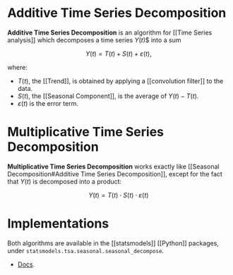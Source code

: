 
# Additive Time Series Decomposition
__Additive Time Series Decomposition__ is an algorithm for [[Time Series analysis]] which decomposes a time series $Y(t)$$ into a sum

$$
Y(t) = T(t) + S(t) + \varepsilon(t),
$$

where:
- $T(t)$, the [[Trend]], is obtained by applying a [[convolution filter]] to the data.
- $S(t)$, the [[Seasonal Component]], is the average of $Y(t) - T(t)$.
- $\varepsilon(t)$ is the error term.

# Multiplicative Time Series Decomposition

__Multiplicative Time Series Decomposition__ works exactly like [[Seasonal Decomposition#Additive Time Series Decomposition]], except for the fact that $Y(t)$ is decomposed into a product:

$$
Y(t) = T(t) \cdot S(t) \cdot \varepsilon(t)
$$

# Implementations

Both algorithms are available in the [[statsmodels]] [[Python]] packages, under `statsmodels.tsa.seasonal.seasonal_decompose`.

- [Docs](https://www.statsmodels.org/stable/generated/statsmodels.tsa.seasonal.seasonal_decompose.html).